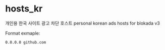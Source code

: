 # hosts_kr

개인용 한국 사이트 광고 차단 호스트
personal korean ads hosts for blokada v3


Format exmaple:
```
0.0.0.0 github.com
```
